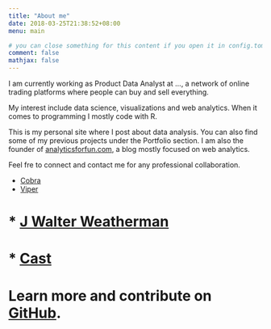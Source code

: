 ```yaml
---
title: "About me"
date: 2018-03-25T21:38:52+08:00
menu: main

# you can close something for this content if you open it in config.toml.
comment: false
mathjax: false
---
```


I am currently working as Product  Data Analyst at ..., a network of online trading platforms where
people can buy and sell everything. 

My interest include data science, visualizations and web analytics. When it comes to programming I mostly code with R.

This is my personal site where I post about data analysis. You can also find some of 
my previous projects under the Portfolio section. I am also the founder of [analyticsforfun.com](http://www.analyticsforfun.com/), a blog mostly focused on web analytics.
 

Feel fre to connect  and contact me for any professional collaboration.

* [Cobra](https://github.com/spf13/cobra)
* [Viper](https://github.com/spf13/viper)
# * [J Walter Weatherman](https://github.com/spf13/jWalterWeatherman)
# * [Cast](https://github.com/spf13/cast)
# 
# Learn more and contribute on [GitHub](https://github.com/gohugoio).

